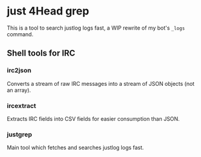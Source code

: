 # just 4Head grep

This is a tool to search justlog logs fast, a WIP rewrite of my bot's `_logs` command.

## Shell tools for IRC

### irc2json

Converts a stream of raw IRC messages into a stream of JSON objects (not an array).

### ircextract

Extracts IRC fields into CSV fields for easier consumption than JSON.

### justgrep

Main tool which fetches and searches justlog logs fast.
